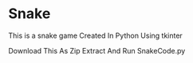 # Snake
This is a snake game Created In Python Using tkinter

Download This As Zip Extract And Run SnakeCode.py
